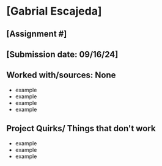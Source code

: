 # [Gabrial Escajeda]
## [Assignment #]
## [Submission date: 09/16/24]
## Worked with/sources: None
* example
* example
* example
* example
## Project Quirks/ Things that don't work
* example
* example
* example
